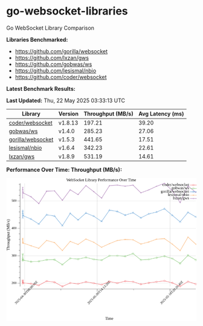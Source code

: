 # go-websocket-libraries

Go WebSocket Library Comparison

**Libraries Benchmarked:**

- https://github.com/gorilla/websocket
- https://github.com/lxzan/gws
- https://github.com/gobwas/ws
- https://github.com/lesismal/nbio
- https://github.com/coder/websocket

**Latest Benchmark Results:**

<!-- BENCHMARK_TABLE_START -->
**Last Updated:** Thu, 22 May 2025 03:33:13 UTC

| Library                                         | Version         | Throughput (MB/s) | Avg Latency (ms) |
| ----------------------------------------------- | --------------- | ----------------- | ---------------- |
| [coder/websocket](https://github.com/coder/websocket) | v1.8.13 | 197.21 | 39.20 |
| [gobwas/ws](https://github.com/gobwas/ws) | v1.4.0 | 285.23 | 27.06 |
| [gorilla/websocket](https://github.com/gorilla/websocket) | v1.5.3 | 441.65 | 17.51 |
| [lesismal/nbio](https://github.com/lesismal/nbio) | v1.6.4 | 342.23 | 22.61 |
| [lxzan/gws](https://github.com/lxzan/gws) | v1.8.9 | 531.19 | 14.61 |
<!-- BENCHMARK_TABLE_END -->

**Performance Over Time: Throughput (MB/s):**

![Benchmark Performance Graph](benchmark_performance.png)